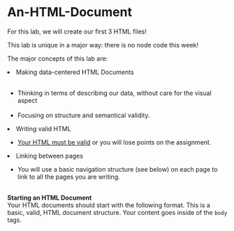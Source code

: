 # An-HTML-Document

For this lab, we will create our first 3 HTML files!

This lab is unique in a major way: there is no node code this week!

The major concepts of this lab are:
<li>Making data-centered HTML Documents</li>
<ul>
     <li>Thinking in terms of describing our data, without care for the visual aspect</li>
     <li>Focusing on structure and semantical validity.</li>
</ul>
<li>Writing valid HTML</li>
<ul>
<li><a href="https://validator.w3.org/#validate_by_input">Your HTML must be valid</a> or you will lose points on the assignment.</li>
</ul>
<li>Linking between pages</li>
<ul>
    <li>You will use a basic navigation structure (see below) on each page to link to all the pages you are writing.</li>
</ul>

<br><strong>Starting an HTML Document</strong></br>
Your HTML documents should start with the following format. This is a basic, valid, HTML document structure. Your content goes inside of the <code>body</code> tags.
<style>
<!DOCTYPE html>
<html lang="en">
  <head>
    <meta charset="utf-8">
    <title>title</title>
  </head>
  <body>
    <!-- page content -->
  </body>
</html>
</style>
